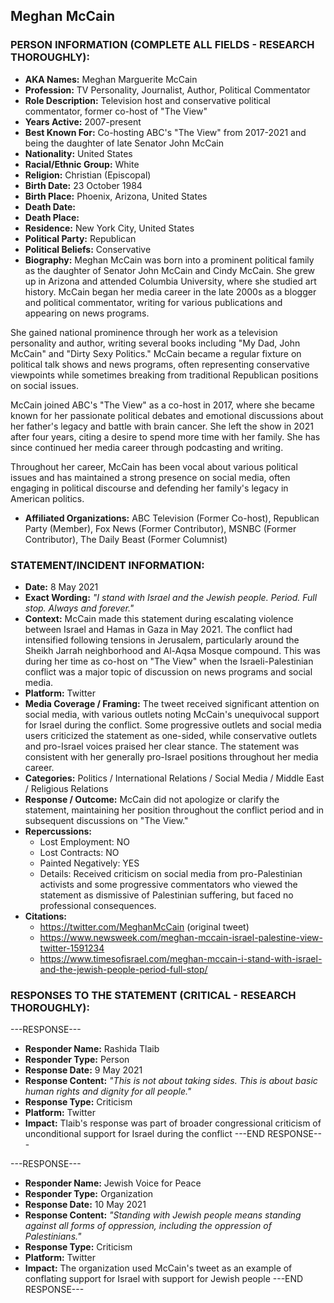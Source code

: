 ## Meghan McCain

### PERSON INFORMATION (COMPLETE ALL FIELDS - RESEARCH THOROUGHLY):

- **AKA Names:** Meghan Marguerite McCain
- **Profession:** TV Personality, Journalist, Author, Political Commentator
- **Role Description:** Television host and conservative political commentator, former co-host of "The View"
- **Years Active:** 2007-present
- **Best Known For:** Co-hosting ABC's "The View" from 2017-2021 and being the daughter of late Senator John McCain
- **Nationality:** United States
- **Racial/Ethnic Group:** White
- **Religion:** Christian (Episcopal)
- **Birth Date:** 23 October 1984
- **Birth Place:** Phoenix, Arizona, United States
- **Death Date:** 
- **Death Place:** 
- **Residence:** New York City, United States
- **Political Party:** Republican
- **Political Beliefs:** Conservative
- **Biography:** Meghan McCain was born into a prominent political family as the daughter of Senator John McCain and Cindy McCain. She grew up in Arizona and attended Columbia University, where she studied art history. McCain began her media career in the late 2000s as a blogger and political commentator, writing for various publications and appearing on news programs.

She gained national prominence through her work as a television personality and author, writing several books including "My Dad, John McCain" and "Dirty Sexy Politics." McCain became a regular fixture on political talk shows and news programs, often representing conservative viewpoints while sometimes breaking from traditional Republican positions on social issues.

McCain joined ABC's "The View" as a co-host in 2017, where she became known for her passionate political debates and emotional discussions about her father's legacy and battle with brain cancer. She left the show in 2021 after four years, citing a desire to spend more time with her family. She has since continued her media career through podcasting and writing.

Throughout her career, McCain has been vocal about various political issues and has maintained a strong presence on social media, often engaging in political discourse and defending her family's legacy in American politics.

- **Affiliated Organizations:** ABC Television (Former Co-host), Republican Party (Member), Fox News (Former Contributor), MSNBC (Former Contributor), The Daily Beast (Former Columnist)

### STATEMENT/INCIDENT INFORMATION:
- **Date:** 8 May 2021
- **Exact Wording:** *"I stand with Israel and the Jewish people. Period. Full stop. Always and forever."*
- **Context:** McCain made this statement during escalating violence between Israel and Hamas in Gaza in May 2021. The conflict had intensified following tensions in Jerusalem, particularly around the Sheikh Jarrah neighborhood and Al-Aqsa Mosque compound. This was during her time as co-host on "The View" when the Israeli-Palestinian conflict was a major topic of discussion on news programs and social media.
- **Platform:** Twitter
- **Media Coverage / Framing:** The tweet received significant attention on social media, with various outlets noting McCain's unequivocal support for Israel during the conflict. Some progressive outlets and social media users criticized the statement as one-sided, while conservative outlets and pro-Israel voices praised her clear stance. The statement was consistent with her generally pro-Israel positions throughout her media career.
- **Categories:** Politics / International Relations / Social Media / Middle East / Religious Relations
- **Response / Outcome:** McCain did not apologize or clarify the statement, maintaining her position throughout the conflict period and in subsequent discussions on "The View."
- **Repercussions:**
  - Lost Employment: NO
  - Lost Contracts: NO
  - Painted Negatively: YES
  - Details: Received criticism on social media from pro-Palestinian activists and some progressive commentators who viewed the statement as dismissive of Palestinian suffering, but faced no professional consequences.
- **Citations:** 
  - https://twitter.com/MeghanMcCain (original tweet)
  - https://www.newsweek.com/meghan-mccain-israel-palestine-view-twitter-1591234
  - https://www.timesofisrael.com/meghan-mccain-i-stand-with-israel-and-the-jewish-people-period-full-stop/

### RESPONSES TO THE STATEMENT (CRITICAL - RESEARCH THOROUGHLY):

---RESPONSE---
- **Responder Name:** Rashida Tlaib
- **Responder Type:** Person
- **Response Date:** 9 May 2021
- **Response Content:** *"This is not about taking sides. This is about basic human rights and dignity for all people."*
- **Response Type:** Criticism
- **Platform:** Twitter
- **Impact:** Tlaib's response was part of broader congressional criticism of unconditional support for Israel during the conflict
---END RESPONSE---

---RESPONSE---
- **Responder Name:** Jewish Voice for Peace
- **Responder Type:** Organization
- **Response Date:** 10 May 2021
- **Response Content:** *"Standing with Jewish people means standing against all forms of oppression, including the oppression of Palestinians."*
- **Response Type:** Criticism
- **Platform:** Twitter
- **Impact:** The organization used McCain's tweet as an example of conflating support for Israel with support for Jewish people
---END RESPONSE---